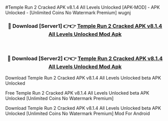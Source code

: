 #Temple Run 2 Cracked APK v8.1.4 All Levels Unlocked [APK-MOD] - APK Unlocked - [Unlimited Coins No Watermark Premium] wugnj



<div align="center">

<h3>🔴 Download [Server1] 👉👉 <a href="https://momento.my/?title=Temple_Run_2_Cracked_APK_v8.1.4_All_Levels_Unlocked">Temple Run 2 Cracked APK v8.1.4 All Levels Unlocked Mod Apk</a></h3><br>

<h3>🔴 Download [Server2] 👉👉 <a href="https://momento.my/?title=Temple_Run_2_Cracked_APK_v8.1.4_All_Levels_Unlocked">Temple Run 2 Cracked APK v8.1.4 All Levels Unlocked Mod Apk</a></h3>
</div>



Download Temple Run 2 Cracked APK v8.1.4 All Levels Unlocked beta APK Unlocked

Free Temple Run 2 Cracked APK v8.1.4 All Levels Unlocked beta APK Unlocked [Unlimited Coins No Watermark Premium]

Download Temple Run 2 Cracked APK v8.1.4 All Levels Unlocked beta APK Unlocked [Unlimited Coins No Watermark Premium] Mod For Android
